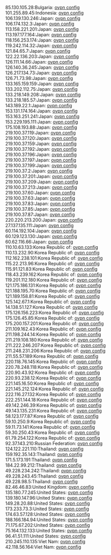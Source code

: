 85.130.105.28:Bulgaria: [ovpn config](vpn/85_130_105_28.ovpn)  
101.255.89.45:Indonesia: [ovpn config](vpn/101_255_89_45.ovpn)  
106.139.130.246:Japan: [ovpn config](vpn/106_139_130_246.ovpn)  
106.174.132.3:Japan: [ovpn config](vpn/106_174_132_3.ovpn)  
113.158.221.201:Japan: [ovpn config](vpn/113_158_221_201.ovpn)  
113.197.177.164:Japan: [ovpn config](vpn/113_197_177_164.ovpn)  
118.156.253.174:Japan: [ovpn config](vpn/118_156_253_174.ovpn)  
119.242.114.32:Japan: [ovpn config](vpn/119_242_114_32.ovpn)  
121.84.65.7:Japan: [ovpn config](vpn/121_84_65_7.ovpn)  
122.22.136.203:Japan: [ovpn config](vpn/122_22_136_203.ovpn)  
126.111.14.66:Japan: [ovpn config](vpn/126_111_14_66.ovpn)  
126.140.36.245:Japan: [ovpn config](vpn/126_140_36_245.ovpn)  
126.217.134.73:Japan: [ovpn config](vpn/126_217_134_73.ovpn)  
126.71.73.98:Japan: [ovpn config](vpn/126_71_73_98.ovpn)  
133.165.159.159:Japan: [ovpn config](vpn/133_165_159_159.ovpn)  
133.202.112.75:Japan: [ovpn config](vpn/133_202_112_75.ovpn)  
133.218.149.208:Japan: [ovpn config](vpn/133_218_149_208.ovpn)  
133.218.185.57:Japan: [ovpn config](vpn/133_218_185_57.ovpn)  
143.189.22.1:Japan: [ovpn config](vpn/143_189_22_1.ovpn)  
153.131.174.164:Japan: [ovpn config](vpn/153_131_174_164.ovpn)  
153.163.251.241:Japan: [ovpn config](vpn/153_163_251_241.ovpn)  
153.229.195.111:Japan: [ovpn config](vpn/153_229_195_111.ovpn)  
175.108.193.88:Japan: [ovpn config](vpn/175_108_193_88.ovpn)  
219.100.37.119:Japan: [ovpn config](vpn/219_100_37_119.ovpn)  
219.100.37.120:Japan: [ovpn config](vpn/219_100_37_120.ovpn)  
219.100.37.159:Japan: [ovpn config](vpn/219_100_37_159.ovpn)  
219.100.37.192:Japan: [ovpn config](vpn/219_100_37_192.ovpn)  
219.100.37.196:Japan: [ovpn config](vpn/219_100_37_196.ovpn)  
219.100.37.197:Japan: [ovpn config](vpn/219_100_37_197.ovpn)  
219.100.37.199:Japan: [ovpn config](vpn/219_100_37_199.ovpn)  
219.100.37.2:Japan: [ovpn config](vpn/219_100_37_2.ovpn)  
219.100.37.201:Japan: [ovpn config](vpn/219_100_37_201.ovpn)  
219.100.37.209:Japan: [ovpn config](vpn/219_100_37_209.ovpn)  
219.100.37.213:Japan: [ovpn config](vpn/219_100_37_213.ovpn)  
219.100.37.60:Japan: [ovpn config](vpn/219_100_37_60.ovpn)  
219.100.37.63:Japan: [ovpn config](vpn/219_100_37_63.ovpn)  
219.100.37.83:Japan: [ovpn config](vpn/219_100_37_83.ovpn)  
219.100.37.85:Japan: [ovpn config](vpn/219_100_37_85.ovpn)  
219.100.37.87:Japan: [ovpn config](vpn/219_100_37_87.ovpn)  
220.220.213.200:Japan: [ovpn config](vpn/220_220_213_200.ovpn)  
27.137.135.111:Japan: [ovpn config](vpn/27_137_135_111.ovpn)  
60.114.192.104:Japan: [ovpn config](vpn/60_114_192_104.ovpn)  
60.129.123.130:Japan: [ovpn config](vpn/60_129_123_130.ovpn)  
60.62.116.66:Japan: [ovpn config](vpn/60_62_116_66.ovpn)  
110.10.63.133:Korea Republic of: [ovpn config](vpn/110_10_63_133.ovpn)  
110.13.232.90:Korea Republic of: [ovpn config](vpn/110_13_232_90.ovpn)  
112.162.238.101:Korea Republic of: [ovpn config](vpn/112_162_238_101.ovpn)  
115.22.213.96:Korea Republic of: [ovpn config](vpn/115_22_213_96.ovpn)  
115.91.121.83:Korea Republic of: [ovpn config](vpn/115_91_121_83.ovpn)  
118.43.239.162:Korea Republic of: [ovpn config](vpn/118_43_239_162.ovpn)  
119.201.112.180:Korea Republic of: [ovpn config](vpn/119_201_112_180.ovpn)  
121.175.186.131:Korea Republic of: [ovpn config](vpn/121_175_186_131.ovpn)  
121.188.195.70:Korea Republic of: [ovpn config](vpn/121_188_195_70.ovpn)  
121.189.158.81:Korea Republic of: [ovpn config](vpn/121_189_158_81.ovpn)  
125.142.67.1:Korea Republic of: [ovpn config](vpn/125_142_67_1.ovpn)  
14.138.51.127:Korea Republic of: [ovpn config](vpn/14_138_51_127.ovpn)  
175.126.156.223:Korea Republic of: [ovpn config](vpn/175_126_156_223.ovpn)  
175.126.45.85:Korea Republic of: [ovpn config](vpn/175_126_45_85.ovpn)  
175.200.157.201:Korea Republic of: [ovpn config](vpn/175_200_157_201.ovpn)  
211.109.162.43:Korea Republic of: [ovpn config](vpn/211_109_162_43.ovpn)  
211.198.244.14:Korea Republic of: [ovpn config](vpn/211_198_244_14.ovpn)  
211.219.108.180:Korea Republic of: [ovpn config](vpn/211_219_108_180.ovpn)  
211.222.246.207:Korea Republic of: [ovpn config](vpn/211_222_246_207.ovpn)  
211.248.231.206:Korea Republic of: [ovpn config](vpn/211_248_231_206.ovpn)  
211.55.57.189:Korea Republic of: [ovpn config](vpn/211_55_57_189.ovpn)  
220.118.76.145:Korea Republic of: [ovpn config](vpn/220_118_76_145.ovpn)  
220.78.248.118:Korea Republic of: [ovpn config](vpn/220_78_248_118.ovpn)  
220.90.43.92:Korea Republic of: [ovpn config](vpn/220_90_43_92.ovpn)  
220.93.238.12:Korea Republic of: [ovpn config](vpn/220_93_238_12.ovpn)  
221.145.16.50:Korea Republic of: [ovpn config](vpn/221_145_16_50.ovpn)  
221.145.212.124:Korea Republic of: [ovpn config](vpn/221_145_212_124.ovpn)  
222.116.27.132:Korea Republic of: [ovpn config](vpn/222_116_27_132.ovpn)  
222.251.144.18:Korea Republic of: [ovpn config](vpn/222_251_144_18.ovpn)  
49.142.246.39:Korea Republic of: [ovpn config](vpn/49_142_246_39.ovpn)  
49.143.135.231:Korea Republic of: [ovpn config](vpn/49_143_135_231.ovpn)  
58.123.177.87:Korea Republic of: [ovpn config](vpn/58_123_177_87.ovpn)  
59.10.250.9:Korea Republic of: [ovpn config](vpn/59_10_250_9.ovpn)  
59.11.73.141:Korea Republic of: [ovpn config](vpn/59_11_73_141.ovpn)  
59.30.250.43:Korea Republic of: [ovpn config](vpn/59_30_250_43.ovpn)  
61.79.254.122:Korea Republic of: [ovpn config](vpn/61_79_254_122.ovpn)  
92.37.143.210:Russian Federation: [ovpn config](vpn/92_37_143_210.ovpn)  
124.122.221.110:Thailand: [ovpn config](vpn/124_122_221_110.ovpn)  
159.192.35.143:Thailand: [ovpn config](vpn/159_192_35_143.ovpn)  
171.5.173.191:Thailand: [ovpn config](vpn/171_5_173_191.ovpn)  
184.22.99.212:Thailand: [ovpn config](vpn/184_22_99_212.ovpn)  
49.228.234.242:Thailand: [ovpn config](vpn/49_228_234_242.ovpn)  
49.228.243.45:Thailand: [ovpn config](vpn/49_228_243_45.ovpn)  
49.228.98.5:Thailand: [ovpn config](vpn/49_228_98_5.ovpn)  
82.46.46.83:United Kingdom: [ovpn config](vpn/82_46_46_83.ovpn)  
135.180.77.245:United States: [ovpn config](vpn/135_180_77_245.ovpn)  
139.180.147.96:United States: [ovpn config](vpn/139_180_147_96.ovpn)  
149.28.20.88:United States: [ovpn config](vpn/149_28_20_88.ovpn)  
173.233.73.3:United States: [ovpn config](vpn/173_233_73_3.ovpn)  
174.63.57.128:United States: [ovpn config](vpn/174_63_57_128.ovpn)  
188.166.184.94:United States: [ovpn config](vpn/188_166_184_94.ovpn)  
71.175.67.202:United States: [ovpn config](vpn/71_175_67_202.ovpn)  
75.164.132.133:United States: [ovpn config](vpn/75_164_132_133.ovpn)  
96.41.51.111:United States: [ovpn config](vpn/96_41_51_111.ovpn)  
210.245.110.135:Viet Nam: [ovpn config](vpn/210_245_110_135.ovpn)  
42.118.56.164:Viet Nam: [ovpn config](vpn/42_118_56_164.ovpn)  
